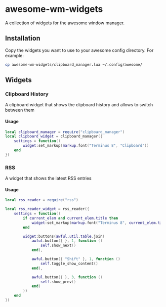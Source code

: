 # awesome-wm-widgets
A collection of widgets for the awesome window manager.

## Installation
Copy the widgets you want to use to your awesome config directory. For example:
```bash
cp awesome-wm-widgets/clipboard_manager.lua ~/.config/awesome/
```

## Widgets
### Clipboard History
A clipboard widget that shows the clipboard history and allows to switch between them

#### Usage
```lua
local clipboard_manager = require("clipboard_manager")
local clipboard_widget = clipboard_manager({
    settings = function()
        widget:set_markup(markup.font("Terminus 8", "Clipboard"))
    end
})
```

### RSS
A widget that shows the latest RSS entries

#### Usage
```lua
local rss_reader = require("rss")

local rss_reader_widget = rss_reader({
    settings = function()
        if current_elem and current_elem.title then
            widget:set_markup(markup.font("Terminus 8", current_elem.title .. " "))
        end

        widget:buttons(awful.util.table.join(
            awful.button({ }, 1, function ()
                self.show_next()
            end),

            awful.button({ "Shift" }, 1, function ()
                self.toggle_show_content()
            end),

            awful.button({ }, 3, function ()
                self.show_prev()
            end)
        ))
    end
})
```
